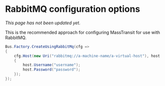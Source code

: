 # RabbitMQ configuration options

_This page has not been updated yet._

This is the recommended approach for configuring MassTransit for use with RabbitMQ.

```csharp
Bus.Factory.CreateUsingRabbitMq(cfg =>
{
    cfg.Host(new Uri("rabbitmq://a-machine-name/a-virtual-host"), host =>
    {
        host.Username("username");
        host.Password("password");
    });
});
```